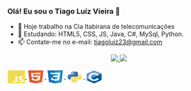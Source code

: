 ### Olá! Eu sou o Tiago Luíz Vieira 👋

- 🔭 Hoje trabalho na Cia Itabirana de telecomunicações
- 🌱 Estudando: HTML5, CSS, JS, Java, C#, MySql, Python.
- 📫 Contate-me no e-mail: tiagoluiz23@gmail.com
<div align="center">
  <a href="https://github.com/tiagoluiz23">
  <img height="180em" src="https://github-readme-stats.vercel.app/api?username=tiagoluiz23&show_icons=true&theme=dark&include_all_commits=true&count_private=true"/>
  <img height="180em" src="https://github-readme-stats.vercel.app/api/top-langs/?username=tiagoluiz23&layout=compact&langs_count=7&theme=dark"/>
</div>

<div style="display: inline_block"><br>
  <img align="center" alt="Rafa-Js" height="30" width="40" src="https://raw.githubusercontent.com/devicons/devicon/master/icons/javascript/javascript-plain.svg">
  <img align="center" alt="Rafa-HTML" height="30" width="40" src="https://raw.githubusercontent.com/devicons/devicon/master/icons/html5/html5-original.svg">
  <img align="center" alt="Rafa-CSS" height="30" width="40" src="https://raw.githubusercontent.com/devicons/devicon/master/icons/css3/css3-original.svg">
  <img align="center" alt="Rafa-Python" height="30" width="40" src="https://raw.githubusercontent.com/devicons/devicon/master/icons/python/python-original.svg">  
  <img align="center" alt="Rafa-C" height="30" width="40" src="https://raw.githubusercontent.com/devicons/devicon/master/icons/c/c-original.svg">
</div>
  
   
